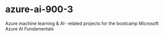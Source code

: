 # azure-ai-900-3
Azure machine learning &amp; AI- related projects for the bootcamp Microsoft Azure AI Fundamentals
